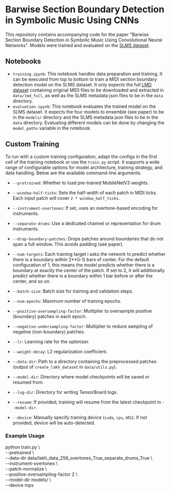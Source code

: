 # Barwise Section Boundary Detection in Symbolic Music Using CNNs

This repository contains accompanying code for the paper "Barwise Section Boundary Detection in Symbolic Music Using Convolutional Neural Networks".
Models were trained and evaluated on the [SLMS dataset](https://github.com/m-malandro/SLMS).

## Notebooks
- `training.ipynb`: This notebook handles data preparation and training. It can be executed from top to bottom to train a MIDI section boundary detection model on the SLMS dataset. It only expects the full [LMD dataset](https://colinraffel.com/projects/lmd/#get) containing original MIDI files to be downloaded and extracted in `data/lmd_full`, as well as the SLMS metadata json files to be in the `data` directory.
- `evaluation.ipynb`: This notebook evaluates the trained model on the SLMS dataset. It expects the four models to ensemble (see paper) to be in the `models/` directory and the SLMS metadata json files to be in the `data` directory. Evaluating different models can be done by changing the `model_paths` variable in the notebook.

## Custom Training

To run with a custom training configuration, adapt the configs in the first cell of the training notebook or use the `train.py` script. It supports a wide range of configurable options for model architecture, training strategy, and data handling. Below are the available command-line arguments:

- `--pretrained`:
  Whether to load pre-trained MobileNetV3 weights.

- `--window-half-ticks`:
  Sets the half-width of each patch in MIDI ticks. Each input patch will cover `2 * window_half_ticks`.

- `--instrument-overtones`:
  If set, uses an overtone-based encoding for instruments.

- `--separate-drums`:
  Use a dedicated channel or representation for drum instruments.

- `--drop-boundary-patches`: 
  Drops patches around boundaries that do not span a full window. This avoids padding (see paper).

- `--num-targets`:
  Each training target i asks the network to predict whether there is a boundary within 2**(i-1) bars of center. For the default configuration of 1, this means the model predicts whether there is a boundary at exactly the center of the patch. If set to 2, it will additionally predict whether there is a boundary within 1 bar before or after the center, and so on.

- `--batch-size`:
  Batch size for training and validation steps.

- `--num-epochs`:
  Maximum number of training epochs.

- `--positive-oversampling-factor`:
  Multiplier to oversample positive (boundary) patches in each epoch.

- `--negative-undersampling-factor`:
  Multiplier to reduce sampling of negative (non-boundary) patches.

- `--lr`:
  Learning rate for the optimizer.

- `--weight-decay`:
  L2 regularization coefficient.

- `--data-dir`:
  Path to a directory containing the preprocessed patches (output of `create_lakh_dataset` in `data/utils.py`).

- `--model-dir`:
  Directory where model checkpoints will be saved or resumed from.

- `--log-dir`:
  Directory for writing TensorBoard logs.

- `--resume`:
  If provided, training will resume from the latest checkpoint in `--model-dir`.

- `--device`:
  Manually specify training device (`cuda`, `cpu`, etc). If not provided, device will be auto-detected.

### Example Usage
python train.py \\\
    --pretrained \\\
    --data-dir data/lakh_data_256_overtones_True_separate_drums_True \\\
    --instrument-overtones \\\
    --patch-normalize \\\
    --positive-oversampling-factor 2 \\\
    --model-dir models/ \\\
    --device mps
```